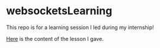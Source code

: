 # websocketsLearning

This repo is for a learning session I led during my internship!

[Here](https://lne.box.com/s/3i5mwzpolrgl4utojxfbc2pa9pi48l2d) is the content of the lesson I gave.

